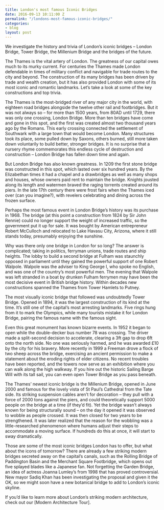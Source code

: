 ```yaml
---
title: London's most famous Iconic Bridges
date: 2016-09-13 10:11:00 Z
permalink: "/londons-most-famous-iconic-bridges/"
categories:
- blog
layout: post
---
```


We investigate the history and trivia of London’s iconic bridges – London Bridge, Tower Bridge, the Millenium Bridge and the bridges of the future.

The Thames is the vital artery of London. The greatness of our capital owes much to its murky current. For centuries the Thames made London defendable in times of military conflict and navigable for trade routes to the city and beyond. The construction of its many bridges has been driven by trade and wealth creation, but it has also provided London with some of its most iconic and romantic landmarks. Let’s take a look at some of the key constructions and top trivia.

The Thames is the most-bridged river of any major city in the world, with eighteen road bridges alongside the twelve other rail and footbridges. But it was not always so – for more than 1500 years, from 80AD until 1729, there was only one crossing, London Bridge. More than ten bridges have come and gone in this spot, and the first was created almost two thousand years ago by the Romans. This early crossing connected the settlement of Southwark with a large town that would become London. Many structures took its place, some pulled down by Saxons, others burned, still more taken down voluntarily to build better, stronger bridges. It is no surprise that a nursery rhyme commemorates this endless cycle of destruction and construction – London Bridge has fallen down time and again.

But London Bridge has also known greatness. In 1209 the first stone bridge was constructed in this spot, which lasted over six hundred years. By the Elizabethan times it had a chapel and a drawbridges as well as many shops and houses, whose owners paid rent to maintain the bridge. Knights jousted along its length and watermen braved the raging torrents created around its piers. In the late 17th century there were frost fairs when the Thames iced over (can you imagine?), with revelers celebrating and dining across the frozen surface.

Perhaps the most famous event in London Bridge’s history was its purchase in 1968. The bridge (at this point a construction from 1824 by Sir John Rennie) could no longer support the weight of increased traffic, so the government put it up for sale. It was bought by American entrepreneur Robert McCulloch and relocated to Lake Havasu City, Arizona, where it still stands today, presumably enjoying the sunshine. 

Why was there only one bridge in London for so long? The answer is complicated; taking in politics, ferryman unions, trade routes and ship heights. The lobby to build a second bridge at Fulham was staunchly opposed in parliament until they gained the powerful support of one Robert Walpole. Walpole was the adviser to King George I, who spoke no English, and was one of the country’s most powerful men. The evening that Walpole was left stranded in a boat by drunken Fulham ferrymen may have been the most decisive event in British bridge history. Within decades new constructions spanned the Thames from Tower Hamlets to Putney. 

The most visually iconic bridge that followed was undoubtedly Tower Bridge. Opened in 1894, it was the largest construction of its kind at the time. It’s still one of the capital’s most arresting landmarks. Five rings hung from it to mark the Olympics, while many tourists mistake it for London Bridge, pairing the famous name with the famous sight. 

Even this great monument has known bizarre events. In 1952 it began to open while the double-decker bus number 78 was crossing. The driver made a split-second decision to accelerate, clearing a 3ft gap to drop 6ft onto the north side. No one was seriously harmed, and he was awarded £10 by the city for his bravery. More recently in 1999 a Freeman drove a flock of two sheep across the bridge, exercising an ancient permission to make a statement about the eroding rights of elder citizens. No recent troubles have been reported, and the towers now serve as an exhibition where you can walk along the high walkway. If you hire out the historic Sailing Barge Will with its tall sail, you can even open Tower Bridge as you pass beneath.

The Thames’ newest iconic bridge is the Millenium Bridge, opened in June 2000 and famous for the lovely vista of St Paul’s Cathedral from the Tate side. Its striking suspension cables aren’t for decoration – they pull with a force of 2000 tons against the piers, and could theoretically support 5000 people on the bridge at a time (if they’d fit). Yet the bridge wasn’t always known for being structurally sound – on the day it opened it was observed to wobble as people crossed. It was then closed for two years to be strengthened. It was later realized that the reason for the wobbling was a little-researched phenomenon where humans adjust their steps to accommodate a moving surface. If hundreds do this at once, it will start to sway dramatically.

Those are some of the most iconic bridges London has to offer, but what about the icons of tomorrow? There are already a few striking modern bridges secreted away on the capital’s canals, such as the Rolling Bridge of Paddington Basin and the Merchant Square Footbridge, which opens out five splayed blades like a Japanese fan. Not forgetting the Garden Bridge, an idea of actress Joanna Lumley’s from 1998 that has proved controversial. New mayor Sadiq Khan has been investigating the proposal and given it the OK, so we might soon have a new botanical bridge to add to London’s iconic skyline.

If you’d like to learn more about London’s striking modern architecture, check out our [Modern Architecture Tour].